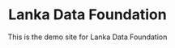 ---
title: Lanka Data Foundation
subtitle: This is the demo site for Lanka Data Foundation
layout: landing
# callouts: home_callouts
show_sidebar: true
hero_height: is-large
# sponsors: example_sponsors
tools: true
fixed_navbar: top
sort_tools: rating
# Slider Details
slide1_title: Lanka Data Foundation
slide1_subtitle: Bringing Data Together
slide1_image: /assets/img/slide2.jpeg
slide1_link: #
slide1_button: Find More
slide2_title: Lanka Data Foundation
slide2_subtitle: Bringing Data Together
slide2_image: /assets/img/slide3.jpeg
slide2_link: #
slide2_button: Find More
slide3_title: Lanka Data Foundation
slide3_subtitle: Bringing Data Together
slide3_image: /assets/img/slide4.jpeg
slide3_link: #
slide3_button: Find More
---
